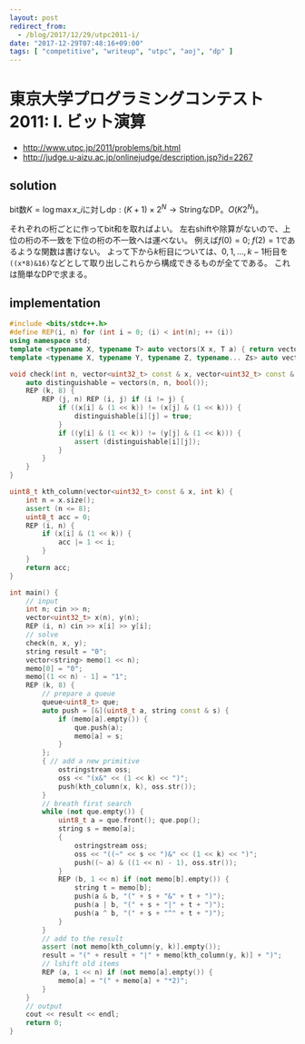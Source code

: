 ```yaml
---
layout: post
redirect_from:
  - /blog/2017/12/29/utpc2011-i/
date: "2017-12-29T07:48:16+09:00"
tags: [ "competitive", "writeup", "utpc", "aoj", "dp" ]
---
```


# 東京大学プログラミングコンテスト2011: I. ビット演算

-   <http://www.utpc.jp/2011/problems/bit.html>
-   <http://judge.u-aizu.ac.jp/onlinejudge/description.jsp?id=2267>

## solution

bit数$K = \log \max x\_i$に対し$\mathrm{dp} : (K+1) \times 2^N \to \mathrm{String}$なDP。$O(K2^N)$。

それぞれの桁ごとに作ってbit和を取ればよい。
左右shiftや除算がないので、上位の桁の不一致を下位の桁の不一致へは運べない。
例えば$f(0) = 0; \; f(2) = 1$であるような関数は書けない。
よって下から$k$桁目については、$0, 1, \dots, k - 1$桁目を`((x*8)&16)`などとして取り出しこれらから構成できるものが全てである。
これは簡単なDPで求まる。

## implementation

``` c++
#include <bits/stdc++.h>
#define REP(i, n) for (int i = 0; (i) < int(n); ++ (i))
using namespace std;
template <typename X, typename T> auto vectors(X x, T a) { return vector<T>(x, a); }
template <typename X, typename Y, typename Z, typename... Zs> auto vectors(X x, Y y, Z z, Zs... zs) { auto cont = vectors(y, z, zs...); return vector<decltype(cont)>(x, cont); }

void check(int n, vector<uint32_t> const & x, vector<uint32_t> const & y) {
    auto distinguishable = vectors(n, n, bool());
    REP (k, 8) {
        REP (j, n) REP (i, j) if (i != j) {
            if ((x[i] & (1 << k)) != (x[j] & (1 << k))) {
                distinguishable[i][j] = true;
            }
            if ((y[i] & (1 << k)) != (y[j] & (1 << k))) {
                assert (distinguishable[i][j]);
            }
        }
    }
}

uint8_t kth_column(vector<uint32_t> const & x, int k) {
    int n = x.size();
    assert (n <= 8);
    uint8_t acc = 0;
    REP (i, n) {
        if (x[i] & (1 << k)) {
            acc |= 1 << i;
        }
    }
    return acc;
}

int main() {
    // input
    int n; cin >> n;
    vector<uint32_t> x(n), y(n);
    REP (i, n) cin >> x[i] >> y[i];
    // solve
    check(n, x, y);
    string result = "0";
    vector<string> memo(1 << n);
    memo[0] = "0";
    memo[(1 << n) - 1] = "1";
    REP (k, 8) {
        // prepare a queue
        queue<uint8_t> que;
        auto push = [&](uint8_t a, string const & s) {
            if (memo[a].empty()) {
                que.push(a);
                memo[a] = s;
            }
        };
        { // add a new primitive
            ostringstream oss;
            oss << "(x&" << (1 << k) << ")";
            push(kth_column(x, k), oss.str());
        }
        // breath first search
        while (not que.empty()) {
            uint8_t a = que.front(); que.pop();
            string s = memo[a];
            {
                ostringstream oss;
                oss << "((~" << s << ")&" << (1 << k) << ")";
                push((~ a) & ((1 << n) - 1), oss.str());
            }
            REP (b, 1 << n) if (not memo[b].empty()) {
                string t = memo[b];
                push(a & b, "(" + s + "&" + t + ")");
                push(a | b, "(" + s + "|" + t + ")");
                push(a ^ b, "(" + s + "^" + t + ")");
            }
        }
        // add to the result
        assert (not memo[kth_column(y, k)].empty());
        result = "(" + result + "|" + memo[kth_column(y, k)] + ")";
        // lshift old items
        REP (a, 1 << n) if (not memo[a].empty()) {
            memo[a] = "(" + memo[a] + "*2)";
        }
    }
    // output
    cout << result << endl;
    return 0;
}
```

